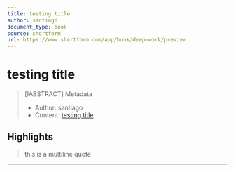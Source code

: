 ```yaml
---
title: testing title
author: santiago
document_type: book
source: shortform
url: https://www.shortform.com/app/book/deep-work/preview
---
```


# testing title 

> [!ABSTRACT] Metadata
> - Author: santiago
> - Content: [testing title](https://www.shortform.com/app/book/deep-work/preview)

## Highlights

> this
> is
> a
> multiline
> quote

---

